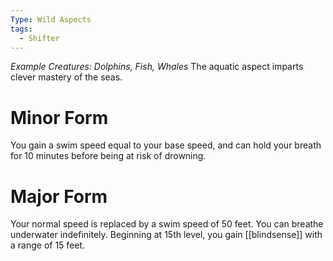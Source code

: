 ```yaml
---
Type: Wild Aspects
tags:
  - Shifter
---
```

*Example Creatures: Dolphins, Fish, Whales*
The aquatic aspect imparts clever mastery of the seas.

# Minor Form
You gain a swim speed equal to your base speed, and can hold your breath for 10 minutes before being at risk of drowning.

# Major Form
Your normal speed is replaced by a swim speed of 50 feet.
You can breathe underwater indefinitely.
Beginning at 15th level, you gain [[blindsense]] with a range of 15 feet.